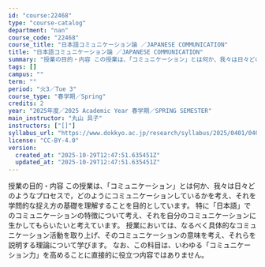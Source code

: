 ```yaml
---
id: "course:22468"
type: "course-catalog"
department: "nan"
course_code: "22468"
course_title: "日本語コミュニケーション論 ／JAPANESE COMMUNICATION"
title: "日本語コミュニケーション論 ／JAPANESE COMMUNICATION"
summary: "授業の目的・内容 この授業は、「コミュニケーション」とは何か、我々は日々どのようなプロセスで，どのようにコミュニケーションしているかを考え、それを学問的な捉え方の基礎を理解することを目的としています。 特に「日本語」でのコミュニケーションの…"
tags: []
campus: ""
term: ""
period: "火3／Tue 3"
course_type: "春学期／Spring"
credits: 2
year: "2025年度／2025 Academic Year 春学期／SPRING SEMESTER"
main_instructor: "丸山 具子"
instructors: ["[]"]
syllabus_url: "https://www.dokkyo.ac.jp/research/syllabus/2025/0401/0401_22468_ja_JP.html"
license: "CC-BY-4.0"
version:
  created_at: "2025-10-29T12:47:51.635451Z"
  updated_at: "2025-10-29T12:47:51.635451Z"
---
```

授業の目的・内容 この授業は、「コミュニケーション」とは何か、我々は日々どのようなプロセスで，どのようにコミュニケーションしているかを考え、それを学問的な捉え方の基礎を理解することを目的としています。 特に「日本語」でのコミュニケーションの特徴について考え、それを自分のコミュニケーションに生かしてもらいたいと考えています。 授業においては、なるべく具体的なコミュニケーション活動を取り上げ、そのコミュニケーションの意味を考え、それらを説明する理論について学びます。 なお、この科目は、いわゆる「コミュニケーション力」を高めることに直接的に役立つ内容ではありません。
